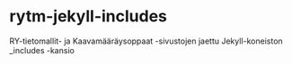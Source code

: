 # rytm-jekyll-includes
RY-tietomallit- ja Kaavamääräysoppaat -sivustojen jaettu Jekyll-koneiston _includes -kansio

